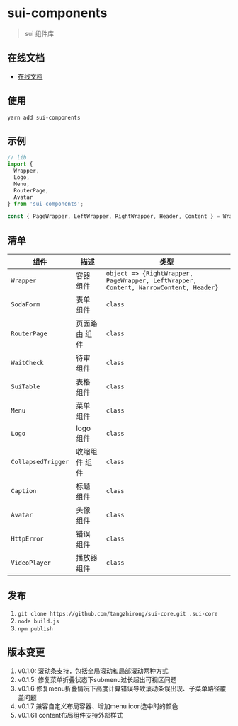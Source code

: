 # sui-components

> sui 组件库

## 在线文档

- [在线文档](http://123.56.61.102/#/guides/about)

## 使用

`yarn add sui-components`

## 示例

```javascript
// lib
import {
  Wrapper,
  Logo,
  Menu,
  RouterPage,
  Avatar
} from 'sui-components';

const { PageWrapper, LeftWrapper, RightWrapper, Header, Content } = Wrapper;
```

## 清单

| 组件               | 描述          | 类型                                                                                 |
| ------------------ | ------------- | ------------------------------------------------------------------------------------ |
| `Wrapper`          | 容器 组件     | `object => {RightWrapper, PageWrapper, LeftWrapper, Content, NarrowContent, Header}` |
| `SodaForm`         | 表单 组件     | `class`                                                                              |
| `RouterPage`       | 页面路由 组件 | `class`                                                                              |
| `WaitCheck`        | 待审 组件     | `class`                                                                              |
| `SuiTable`         | 表格 组件     | `class`                                                                              |
| `Menu`             | 菜单 组件     | `class`                                                                              |
| `Logo`             | logo 组件     | `class`                                                                              |
| `CollapsedTrigger` | 收缩组件 组件 | `class`                                                                              |
| `Caption`          | 标题 组件     | `class`                                                                              |
| `Avatar`           | 头像 组件     | `class`                                                                              |
| `HttpError`        | 错误 组件     | `class`                                                                              |
| `VideoPlayer`      | 播放器 组件   | `class`                                                                              |

## 发布

1. `git clone https://github.com/tangzhirong/sui-core.git .sui-core`
2. `node build.js`
3. `npm publish`

## 版本变更

1. v0.1.0: 滚动条支持，包括全局滚动和局部滚动两种方式
2. v0.1.5: 修复菜单折叠状态下submenu过长超出可视区问题
3. v0.1.6 修复menu折叠情况下高度计算错误导致滚动条误出现、子菜单路径覆盖问题
4. v0.1.7 兼容自定义布局容器、增加menu icon选中时的颜色
5. v0.1.61 content布局组件支持外部样式
